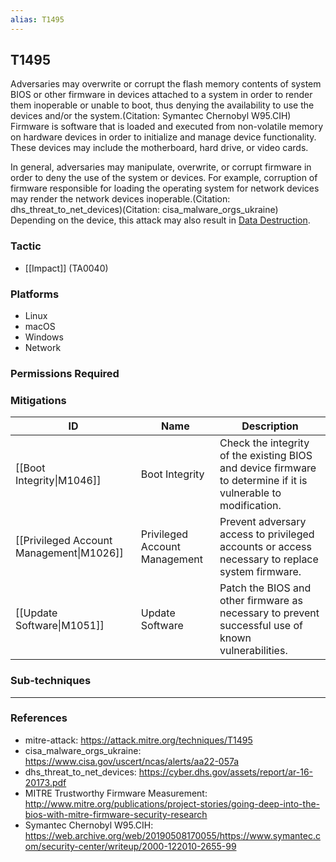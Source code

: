 ```yaml
---
alias: T1495
---
```


## T1495

Adversaries may overwrite or corrupt the flash memory contents of system BIOS or other firmware in devices attached to a system in order to render them inoperable or unable to boot, thus denying the availability to use the devices and/or the system.(Citation: Symantec Chernobyl W95.CIH) Firmware is software that is loaded and executed from non-volatile memory on hardware devices in order to initialize and manage device functionality. These devices may include the motherboard, hard drive, or video cards.

In general, adversaries may manipulate, overwrite, or corrupt firmware in order to deny the use of the system or devices. For example, corruption of firmware responsible for loading the operating system for network devices may render the network devices inoperable.(Citation: dhs_threat_to_net_devices)(Citation: cisa_malware_orgs_ukraine) Depending on the device, this attack may also result in [Data Destruction](https://attack.mitre.org/techniques/T1485). 


### Tactic
- [[Impact]] (TA0040)

### Platforms
- Linux
- macOS
- Windows
- Network

### Permissions Required

### Mitigations

| ID | Name | Description |
| --- | --- | --- |
| [[Boot Integrity\|M1046]] | Boot Integrity | Check the integrity of the existing BIOS and device firmware to determine if it is vulnerable to modification. |
| [[Privileged Account Management\|M1026]] | Privileged Account Management | Prevent adversary access to privileged accounts or access necessary to replace system firmware. |
| [[Update Software\|M1051]] | Update Software | Patch the BIOS and other firmware as necessary to prevent successful use of known vulnerabilities. |

### Sub-techniques


---
### References

- mitre-attack: https://attack.mitre.org/techniques/T1495
- cisa_malware_orgs_ukraine: https://www.cisa.gov/uscert/ncas/alerts/aa22-057a
- dhs_threat_to_net_devices: https://cyber.dhs.gov/assets/report/ar-16-20173.pdf
- MITRE Trustworthy Firmware Measurement: http://www.mitre.org/publications/project-stories/going-deep-into-the-bios-with-mitre-firmware-security-research
- Symantec Chernobyl W95.CIH: https://web.archive.org/web/20190508170055/https://www.symantec.com/security-center/writeup/2000-122010-2655-99
